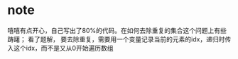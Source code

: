 # note

嘻嘻有点开心，自己写出了80%的代码。在如何去除重复的集合这个问题上有些踌躇；
看了题解， 要去除重复，需要用一个变量记录当前的元素的idx，递归时传入这个idx，而不是又从0开始遍历数组
